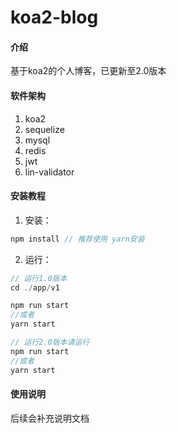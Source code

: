 # koa2-blog

#### 介绍
基于koa2的个人博客，已更新至2.0版本

#### 软件架构
1.  koa2
2.  sequelize
3.  mysql
4.  redis
5.  jwt
6.  lin-validator


#### 安装教程
1.  安装：
```js
npm install // 推荐使用 yarn安装
```
2.  运行：
```js
// 运行1.0版本
cd ./app/v1

npm run start
//或者
yarn start

// 运行2.0版本请运行
npm run start 
//或者
yarn start
```

#### 使用说明

后续会补充说明文档

